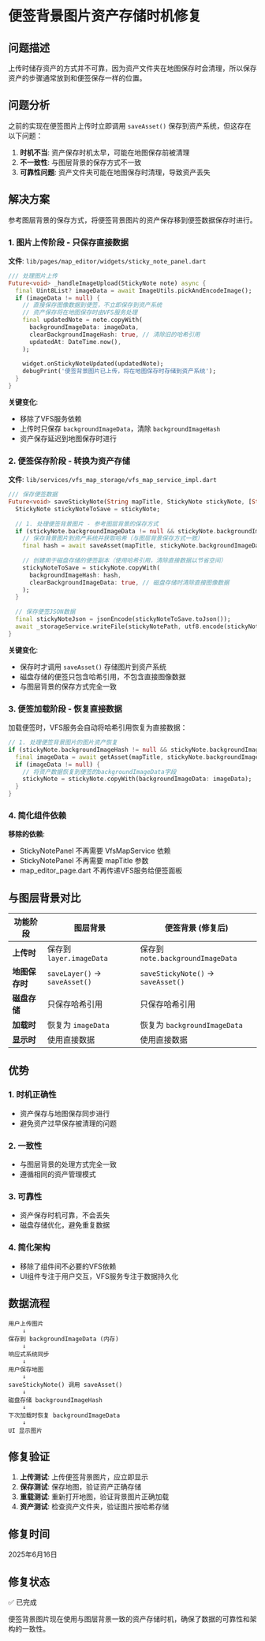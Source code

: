 # 便签背景图片资产存储时机修复

## 问题描述

上传时储存资产的方式并不可靠，因为资产文件夹在地图保存时会清理，所以保存资产的步骤通常放到和便签保存一样的位置。

## 问题分析

之前的实现在便签图片上传时立即调用 `saveAsset()` 保存到资产系统，但这存在以下问题：

1. **时机不当**: 资产保存时机太早，可能在地图保存前被清理
2. **不一致性**: 与图层背景的保存方式不一致
3. **可靠性问题**: 资产文件夹可能在地图保存时清理，导致资产丢失

## 解决方案

参考图层背景的保存方式，将便签背景图片的资产保存移到便签数据保存时进行。

### 1. 图片上传阶段 - 只保存直接数据

**文件**: `lib/pages/map_editor/widgets/sticky_note_panel.dart`

```dart
/// 处理图片上传
Future<void> _handleImageUpload(StickyNote note) async {
  final Uint8List? imageData = await ImageUtils.pickAndEncodeImage();
  if (imageData != null) {
    // 直接保存图像数据到便签，不立即保存到资产系统
    // 资产保存将在地图保存时由VFS服务处理
    final updatedNote = note.copyWith(
      backgroundImageData: imageData,
      clearBackgroundImageHash: true, // 清除旧的哈希引用
      updatedAt: DateTime.now(),
    );
    
    widget.onStickyNoteUpdated(updatedNote);
    debugPrint('便签背景图片已上传，将在地图保存时存储到资产系统');
  }
}
```

**关键变化**:
- 移除了VFS服务依赖
- 上传时只保存 `backgroundImageData`，清除 `backgroundImageHash`
- 资产保存延迟到地图保存时进行

### 2. 便签保存阶段 - 转换为资产存储

**文件**: `lib/services/vfs_map_storage/vfs_map_service_impl.dart`

```dart
/// 保存便签数据
Future<void> saveStickyNote(String mapTitle, StickyNote stickyNote, [String version = 'default']) async {
  StickyNote stickyNoteToSave = stickyNote;
  
  // 1. 处理便签背景图片 - 参考图层背景的保存方式
  if (stickyNote.backgroundImageData != null && stickyNote.backgroundImageData!.isNotEmpty) {
    // 保存背景图片到资产系统并获取哈希（与图层背景保存方式一致）
    final hash = await saveAsset(mapTitle, stickyNote.backgroundImageData!, 'image/png');
    
    // 创建用于磁盘存储的便签副本（使用哈希引用，清除直接数据以节省空间）
    stickyNoteToSave = stickyNote.copyWith(
      backgroundImageHash: hash,
      clearBackgroundImageData: true, // 磁盘存储时清除直接图像数据
    );
  }
  
  // 保存便签JSON数据
  final stickyNoteJson = jsonEncode(stickyNoteToSave.toJson());
  await _storageService.writeFile(stickyNotePath, utf8.encode(stickyNoteJson));
}
```

**关键变化**:
- 保存时才调用 `saveAsset()` 存储图片到资产系统
- 磁盘存储的便签只包含哈希引用，不包含直接图像数据
- 与图层背景的保存方式完全一致

### 3. 便签加载阶段 - 恢复直接数据

加载便签时，VFS服务会自动将哈希引用恢复为直接数据：

```dart
// 1. 处理便签背景图片的图片资产恢复
if (stickyNote.backgroundImageHash != null && stickyNote.backgroundImageHash!.isNotEmpty) {
  final imageData = await getAsset(mapTitle, stickyNote.backgroundImageHash!);
  if (imageData != null) {
    // 将资产数据恢复到便签的backgroundImageData字段
    stickyNote = stickyNote.copyWith(backgroundImageData: imageData);
  }
}
```

### 4. 简化组件依赖

**移除的依赖**:
- StickyNotePanel 不再需要 VfsMapService 依赖
- StickyNotePanel 不再需要 mapTitle 参数
- map_editor_page.dart 不再传递VFS服务给便签面板

## 与图层背景对比

| 功能阶段 | 图层背景 | 便签背景 (修复后) |
|---------|---------|----------------|
| **上传时** | 保存到 `layer.imageData` | 保存到 `note.backgroundImageData` |
| **地图保存时** | `saveLayer()` → `saveAsset()` | `saveStickyNote()` → `saveAsset()` |
| **磁盘存储** | 只保存哈希引用 | 只保存哈希引用 |
| **加载时** | 恢复为 `imageData` | 恢复为 `backgroundImageData` |
| **显示时** | 使用直接数据 | 使用直接数据 |

## 优势

### 1. **时机正确性**
- 资产保存与地图保存同步进行
- 避免资产过早保存被清理的问题

### 2. **一致性**
- 与图层背景的处理方式完全一致
- 遵循相同的资产管理模式

### 3. **可靠性**
- 资产保存时机可靠，不会丢失
- 磁盘存储优化，避免重复数据

### 4. **简化架构**
- 移除了组件间不必要的VFS依赖
- UI组件专注于用户交互，VFS服务专注于数据持久化

## 数据流程

```
用户上传图片
    ↓
保存到 backgroundImageData (内存)
    ↓
响应式系统同步
    ↓
用户保存地图
    ↓
saveStickyNote() 调用 saveAsset()
    ↓
磁盘存储 backgroundImageHash
    ↓
下次加载时恢复 backgroundImageData
    ↓
UI 显示图片
```

## 修复验证

1. **上传测试**: 上传便签背景图片，应立即显示
2. **保存测试**: 保存地图，验证资产正确存储
3. **重载测试**: 重新打开地图，验证背景图片正确加载
4. **资产测试**: 检查资产文件夹，验证图片按哈希存储

## 修复时间
2025年6月16日

## 修复状态
✅ 已完成

便签背景图片现在使用与图层背景一致的资产存储时机，确保了数据的可靠性和架构的一致性。
